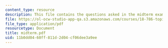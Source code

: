 ```yaml
---
content_type: resource
description: This file contains the questions asked in the midterm exam.
file: https://ol-ocw-studio-app-qa.s3.amazonaws.com/courses/18-786-topics-in-algebraic-number-theory-spring-2006/11b0dd0460ff811d2d04cf06dee3a9ee_midterm.pdf
file_type: application/pdf
resourcetype: Document
title: midterm.pdf
uid: 11b0dd04-60ff-811d-2d04-cf06dee3a9ee
---
```

